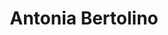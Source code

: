 ---
# Display name
title: Antonia Bertolino

# Full name (for SEO)
first_name: Antonia
last_name: Bertolino
email: antonia.bertolino@isti.cnr.it

# Highlight the author in author lists? (true/false)
highlight_name: true

# Role/position/tagline
role: Research Director

# Organizations/Affiliations to display in Biography blox
organizations:
 - name: "Istituto di Scienza e Tecnologie dell'Informazione \"Alessandro Faedo\""
   url: https://www.isti.cnr.it/
 - name: Software Engineering & Dependable Computing
   url: https://www.isti.cnr.it/en/research/laboratories/20/Software_Engineering_&_Dependable_Computing_(SEDC)
# Social network links
# Need to use another icon? Simply download the SVG icon to your `assets/media/icons/` folder.
profiles:
- icon: at-symbol
  url: 'mailto:antonia.bertolino@isti.cnr.it'
  label: E-mail Me
- icon: academicons/google-scholar
  url: https://scholar.google.com/citations?user=i5To0fcAAAAJ&hl=en
- icon: academicons/orcid
  url: https://orcid.org/0000-0001-8749-1356
- icon: academicons/researchgate
  url: https://www.researchgate.net/profile/Antonia-Bertolino
  

interests:
- Software Engineering
- Software Testing
---